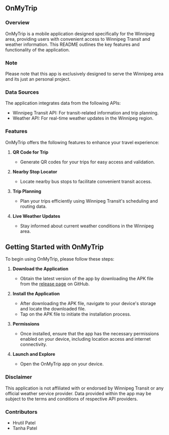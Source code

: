 ## OnMyTrip

### Overview
OnMyTrip is a mobile application designed specifically for the Winnipeg area, providing users with convenient access to Winnipeg Transit and weather information. This README outlines the key features and functionality of the application.

### Note
Please note that this app is exclusively designed to serve the Winnipeg area and its just an personal project. 

### Data Sources
The application integrates data from the following APIs:
- Winnipeg Transit API: For transit-related information and trip planning.
- Weather API: For real-time weather updates in the Winnipeg region.

### Features
OnMyTrip offers the following features to enhance your travel experience:

1. **QR Code for Trip**
   - Generate QR codes for your trips for easy access and validation.
   
2. **Nearby Stop Locator**
   - Locate nearby bus stops to facilitate convenient transit access.
   
3. **Trip Planning**
   - Plan your trips efficiently using Winnipeg Transit's scheduling and routing data.
   
4. **Live Weather Updates**
   - Stay informed about current weather conditions in the Winnipeg area.

## Getting Started with OnMyTrip

To begin using OnMyTrip, please follow these steps:

1. **Download the Application**
   - Obtain the latest version of the app by downloading the APK file from the [release page](https://github.com/HrutilPatel/OnMyTrip/releases/tag/V1) on GitHub.

2. **Install the Application**
   - After downloading the APK file, navigate to your device's storage and locate the downloaded file.
   - Tap on the APK file to initiate the installation process.

3. **Permissions**
   - Once installed, ensure that the app has the necessary permissions enabled on your device, including location access and internet connectivity.

4. **Launch and Explore**
   - Open the OnMyTrip app on your device.

### Disclaimer
This application is not affiliated with or endorsed by Winnipeg Transit or any official weather service provider. Data provided within the app may be subject to the terms and conditions of respective API providers.

### Contributors

- Hrutil Patel
- Tanha Patel 




